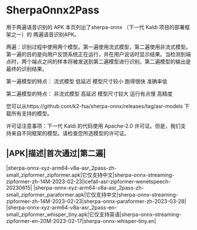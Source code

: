 # SherpaOnnx2Pass
用于两遍语音识别的 APK
本页列出了sherpa-onnx （下一代 Kaldi 项目的部署框架之一）的 两遍语音识别APK。

两遍：识别过程中使用两个模型。第一遍使用流式模型，第二遍使用非流式模型。第一遍的目的是向用户反馈系统正在运行，并在用户说话时显示结果。当检测到端点时，两个端点之间的样本将被发送到第二遍模型进行识别。第二遍模型的输出是最终的识别结果。

第一遍模型的特点：
流式模型
低延迟
模型尺寸较小
跑得很快
准确率低

第二遍模型的特点：
非流式模型
高延迟
模型尺寸较大
运行有点慢
高精度

您可以从https://github.com/k2-fsa/sherpa-onnx/releases/tag/asr-models 下载所有支持的模型。

许可证注意事项：下一代 Kaldi 的代码使用 Apache-2.0 许可证。但是，我们支持来自不同框架的模型。请检查您所选模型的许可证。

|APK|描述|首次通过|第二遍|
----
|sherpa-onnx-xyz-arm64-v8a-asr_2pass-zh-small_zipformer_zipformer.apk|它仅支持中文|sherpa-onnx-streaming-zipformer-zh-14M-2023-02-23|icefall-asr-zipformer-wenetspeech-20230615|
|sherpa-onnx-xyz-arm64-v8a-asr_2pass-zh-small_zipformer_paraformer.apk|它仅支持中文|sherpa-onnx-streaming-zipformer-zh-14M-2023-02-23|sherpa-onnx-paraformer-zh-2023-03-28|
|sherpa-onnx-xyz-arm64-v8a-asr_2pass-en-small_zipformer_whisper_tiny.apk|它仅支持英语|sherpa-onnx-streaming-zipformer-en-20M-2023-02-17|sherpa-onnx-whisper-tiny.en|

